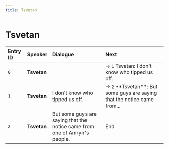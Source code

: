 ```yaml
---
title: Tsvetan
---
```


# Tsvetan


| Entry ID | Speaker | Dialogue | Next |
| :------- | :------ | :------- | :------------ |
| `0` | **Tsvetan** |  | → `1` Tsvetan: I don't know who tipped us off\. |
| `1` | **Tsvetan** | I don't know who tipped us off\. | → `2` \*\*Tsvetan\*\*: But some guys are saying that the notice came from\.\.\. |
| `2` | **Tsvetan** | But some guys are saying that the notice came from one of Amryn's people\. | End |
